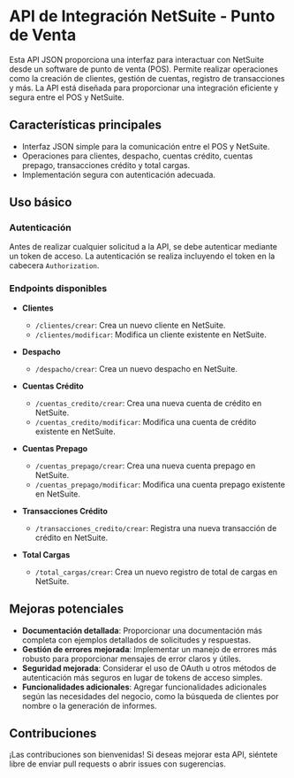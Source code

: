 # API de Integración NetSuite - Punto de Venta

Esta API JSON proporciona una interfaz para interactuar con NetSuite desde un software de punto de venta (POS). Permite realizar operaciones como la creación de clientes, gestión de cuentas, registro de transacciones y más. La API está diseñada para proporcionar una integración eficiente y segura entre el POS y NetSuite.

## Características principales

- Interfaz JSON simple para la comunicación entre el POS y NetSuite.
- Operaciones para clientes, despacho, cuentas crédito, cuentas prepago, transacciones crédito y total cargas.
- Implementación segura con autenticación adecuada.

## Uso básico

### Autenticación

Antes de realizar cualquier solicitud a la API, se debe autenticar mediante un token de acceso. La autenticación se realiza incluyendo el token en la cabecera `Authorization`.

### Endpoints disponibles

- **Clientes**
  - `/clientes/crear`: Crea un nuevo cliente en NetSuite.
  - `/clientes/modificar`: Modifica un cliente existente en NetSuite.
  
- **Despacho**
  - `/despacho/crear`: Crea un nuevo despacho en NetSuite.
  
- **Cuentas Crédito**
  - `/cuentas_credito/crear`: Crea una nueva cuenta de crédito en NetSuite.
  - `/cuentas_credito/modificar`: Modifica una cuenta de crédito existente en NetSuite.
  
- **Cuentas Prepago**
  - `/cuentas_prepago/crear`: Crea una nueva cuenta prepago en NetSuite.
  - `/cuentas_prepago/modificar`: Modifica una cuenta prepago existente en NetSuite.
  
- **Transacciones Crédito**
  - `/transacciones_credito/crear`: Registra una nueva transacción de crédito en NetSuite.
  
- **Total Cargas**
  - `/total_cargas/crear`: Crea un nuevo registro de total de cargas en NetSuite.

## Mejoras potenciales

- **Documentación detallada**: Proporcionar una documentación más completa con ejemplos detallados de solicitudes y respuestas.
- **Gestión de errores mejorada**: Implementar un manejo de errores más robusto para proporcionar mensajes de error claros y útiles.
- **Seguridad mejorada**: Considerar el uso de OAuth u otros métodos de autenticación más seguros en lugar de tokens de acceso simples.
- **Funcionalidades adicionales**: Agregar funcionalidades adicionales según las necesidades del negocio, como la búsqueda de clientes por nombre o la generación de informes.

## Contribuciones

¡Las contribuciones son bienvenidas! Si deseas mejorar esta API, siéntete libre de enviar pull requests o abrir issues con sugerencias.
